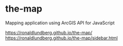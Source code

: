 # the-map
Mapping application using ArcGIS API for JavaScript

https://ronaldlundberg.github.io/the-map/ <br/>
https://ronaldlundberg.github.io/the-map/sidebar.html
